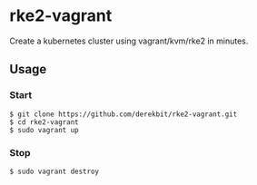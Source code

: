 # rke2-vagrant

Create a kubernetes cluster using vagrant/kvm/rke2 in minutes.

## Usage
### Start
```
$ git clone https://github.com/derekbit/rke2-vagrant.git
$ cd rke2-vagrant
$ sudo vagrant up
```

### Stop
```
$ sudo vagrant destroy
```
